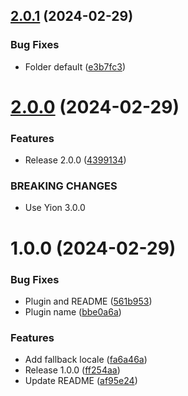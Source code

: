 ## [2.0.1](https://github.com/boutdecode/i18n/compare/v2.0.0...v2.0.1) (2024-02-29)


### Bug Fixes

* Folder default ([e3b7fc3](https://github.com/boutdecode/i18n/commit/e3b7fc398ac58eb99897db49025d885ff8775839))

# [2.0.0](https://github.com/boutdecode/i18n/compare/v1.0.0...v2.0.0) (2024-02-29)


### Features

* Release 2.0.0 ([4399134](https://github.com/boutdecode/i18n/commit/439913451db95840f17bb3cb5dce5cc5ce8f8876))


### BREAKING CHANGES

* Use Yion 3.0.0

# 1.0.0 (2024-02-29)

### Bug Fixes

* Plugin and README ([561b953](https://github.com/boutdecode/i18n/commit/561b9534809f210fa949f91175f54c212dd38441))
* Plugin name ([bbe0a6a](https://github.com/boutdecode/i18n/commit/bbe0a6af2348e08fa198c3e2f962af3d5d9a49b4))

### Features

* Add fallback locale ([fa6a46a](https://github.com/boutdecode/i18n/commit/fa6a46a3b08c1b976219d1147dc9d00e4b7a481a))
* Release 1.0.0 ([ff254aa](https://github.com/boutdecode/i18n/commit/ff254aa8793773bc8259c7f4e2a002ea89fb1ef2))
* Update README ([af95e24](https://github.com/boutdecode/i18n/commit/af95e244bd05ae981ecc411e6d953f07e7ef5bf5))
